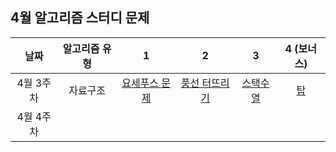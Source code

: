 ## 4월 알고리즘 스터디 문제

| 날짜 | 알고리즘 유형 | 1 | 2 | 3 | 4 (보너스) |
| :-----: | :-----: | :-----: | :-----: | :-----: | :-----: |
| 4월 3주차 | 자료구조 | [요세푸스 문제](https://www.acmicpc.net/problem/1158) | [풍선 터뜨리기](https://www.acmicpc.net/problem/2346) | [스택수열](https://www.acmicpc.net/problem/1874) | [탑](https://www.acmicpc.net/problem/2493) |
| 4월 4주차 ||||||
